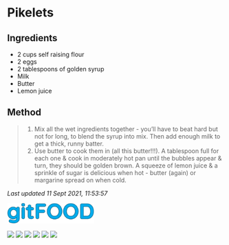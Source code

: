 # Pikelets

## Ingredients

- 2 cups self raising flour
- 2 eggs
- 2 tablespoons of golden syrup
- Milk
- Butter
- Lemon juice

## Method

> 1. Mix all the wet ingredients together - you’ll have to beat hard but not for long, to blend the syrup into mix. Then add enough milk to get a thick, runny batter.
> 2. Use butter to cook them in (all this butter!!!). A tablespoon full for each one & cook in moderately hot pan until the bubbles appear & turn, they should be golden brown. A squeeze of lemon juice & a sprinkle of sugar is delicious when hot - butter (again) or margarine spread on when cold.

*Last updated 11 Sept 2021, 11:53:57*

<img src="../images/logo_sm.png" width="40%" />

<img src="https://img.shields.io/badge/breakfast-blue.svg" /> <img src="https://img.shields.io/badge/dairy-blue.svg" /> <img src="https://img.shields.io/badge/dessert-blue.svg" /> <img src="https://img.shields.io/badge/family-blue.svg" /> <img src="https://img.shields.io/badge/fried-blue.svg" /> <img src="https://img.shields.io/badge/vegetarian-blue.svg" /> 

<script data-goatcounter="https://fexofenadine.goatcounter.com/count" async src="//gc.zgo.at/count.js"></script>